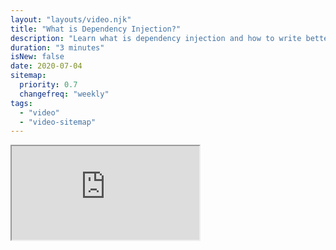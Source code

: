 ```yaml
---
layout: "layouts/video.njk"
title: "What is Dependency Injection?"
description: "Learn what is dependency injection and how to write better code with the help of it."
duration: "3 minutes"
isNew: false
date: 2020-07-04
sitemap:
  priority: 0.7
  changefreq: "weekly"
tags:
  - "video"
  - "video-sitemap"
---
```


<iframe class="w-full aspect-video mb-5" src="https://www.youtube.com/embed/0yc2UANSDiw" title="What is Dependency Injection?"></iframe>